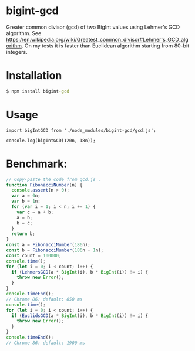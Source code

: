 # bigint-gcd
Greater common divisor (gcd) of two BigInt values using Lehmer's GCD algorithm.
See https://en.wikipedia.org/wiki/Greatest_common_divisor#Lehmer's_GCD_algorithm.
On my tests it is faster than Euclidean algorithm starting from 80-bit integers.

Installation
============

```cmd
$ npm install bigint-gcd
```

Usage
=====

```
import bigIntGCD from './node_modules/bigint-gcd/gcd.js';

console.log(bigIntGCD(120n, 18n));
```

Benchmark:
==========

```javascript
// Copy-paste the code from gcd.js .
function FibonacciNumber(n) {
  console.assert(n > 0);
  var a = 0n;
  var b = 1n;
  for (var i = 1; i < n; i += 1) {
    var c = a + b;
    a = b;
    b = c;
  }
  return b;
}
const a = FibonacciNumber(186n);
const b = FibonacciNumber(186n - 1n);
const count = 100000;
console.time();
for (let i = 0; i < count; i++) {
  if (LehmersGCD(a * BigInt(i), b * BigInt(i)) != i) {
    throw new Error();
  }
}
console.timeEnd();
// Chrome 86: default: 850 ms
console.time();
for (let i = 0; i < count; i++) {
  if (EuclidsGCD(a * BigInt(i), b * BigInt(i)) != i) {
    throw new Error();
  }
}
console.timeEnd();
// Chrome 86: default: 1900 ms
```
